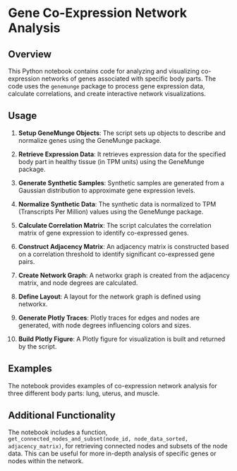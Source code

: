 # Gene Co-Expression Network Analysis

## Overview

This Python notebook contains code for analyzing and visualizing co-expression networks of genes associated with specific body parts. The code uses the `genemunge` package to process gene expression data, calculate correlations, and create interactive network visualizations.

## Usage

1. **Setup GeneMunge Objects**: The script sets up objects to describe and normalize genes using the GeneMunge package.

2. **Retrieve Expression Data**: It retrieves expression data for the specified body part in healthy tissue (in TPM units) using the GeneMunge package.

3. **Generate Synthetic Samples**: Synthetic samples are generated from a Gaussian distribution to approximate gene expression levels.

4. **Normalize Synthetic Data**: The synthetic data is normalized to TPM (Transcripts Per Million) values using the GeneMunge package.

5. **Calculate Correlation Matrix**: The script calculates the correlation matrix of gene expression to identify co-expressed genes.

6. **Construct Adjacency Matrix**: An adjacency matrix is constructed based on a correlation threshold to identify significant co-expressed gene pairs.

7. **Create Network Graph**: A networkx graph is created from the adjacency matrix, and node degrees are calculated.

8. **Define Layout**: A layout for the network graph is defined using networkx.

9. **Generate Plotly Traces**: Plotly traces for edges and nodes are generated, with node degrees influencing colors and sizes.

10. **Build Plotly Figure**: A Plotly figure for visualization is built and returned by the script.

## Examples

The notebook provides examples of co-expression network analysis for three different body parts: lung, uterus, and muscle.

## Additional Functionality

The notebook includes a function, `get_connected_nodes_and_subset(node_id, node_data_sorted, adjacency_matrix)`, for retrieving connected nodes and subsets of the node data. This can be useful for more in-depth analysis of specific genes or nodes within the network.
